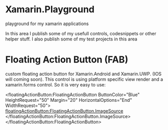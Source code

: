 # Xamarin.Playground
playground for my xamarin applications


In this area I publish some of my usefull controls, codesnippets or other helper stuff.
I also publish some of my test projects in this area


# Floating Action Button (FAB)
custom floating action button for Xamarin.Android and Xamarin.UWP. (IOS will coming soon).
This control is using platform specific view render and a xamarin.forms control. 
So it is very easy to use:

<floatingActionButton:FloatingActionButton ButtonColor="Blue"
                                                   HeightRequest="50"
                                                   Margin="20"
                                                   HorizontalOptions="End"
                                                   WidthRequest="50">
            <floatingActionButton:FloatingActionButton.ImageSource>
                <OnPlatform x:TypeArguments="ImageSource" >
                    <On Platform="UWP" Value="Assets/search.png"/>
                    <On Platform="Android" Value="search.png"/>
                </OnPlatform>
            </floatingActionButton:FloatingActionButton.ImageSource>
        </floatingActionButton:FloatingActionButton>
        
      
